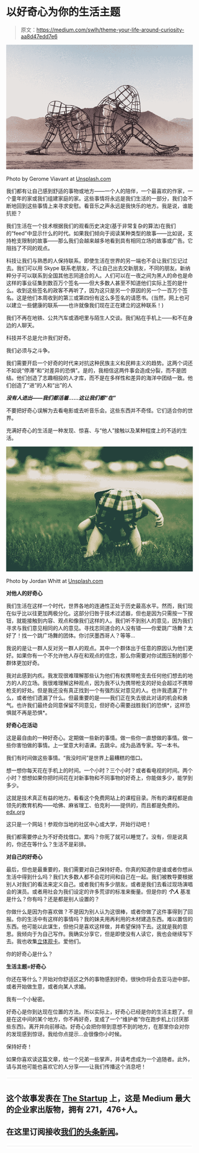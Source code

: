 # 以好奇心为你的生活主题

> 原文：<https://medium.com/swlh/theme-your-life-around-curiosity-aa8d47edd7e6>

![](img/4fad4cc3af31b57442b6bd0dc0c5a486.png)

Photo by Gerome Viavant at [Unsplash.com](https://unsplash.com/@geromeviavant)

我们都有让自己感到舒适的事物或地方——一个人的陪伴，一个最喜欢的作家，一个童年的家或我们组建家庭的家。这些事情将永远是我们生活的一部分，我们会不断地回到这些事情上来寻求安慰。看音乐之声永远是我快乐的地方。我是说，谁能抗拒？

我们生活在一个技术根据我们的观看历史决定(基于非常复杂的算法)在我们的“feed”中显示什么的时代。如果我们倾向于阅读某种类型的故事——比如说，支持枪支限制的故事——那么我们会越来越多地看到具有相同立场的故事或广告。它阻挡了不同的观点。

科技让我们与熟悉的人保持联系。即使生活在世界的另一端也不会让我们忘记过去。我们可以用 Skype 联系老朋友，不让自己出去交新朋友，不同的朋友。新纳粹分子可以联系到全国其他志同道合的人。人们可以在一夜之间为黑人的命也是命这样的事业征集到数百万个签名——但大多数人甚至不知道他们实际上签的是什么。收到这些签名的政客不再听了，因为这只是另一个原因的另一个一百万个签名。这是他们本周收到的第三或第四份有这么多签名的请愿书。(当然，网上也可以建立一些健康的联系——也许就像我们现在正在建立的这种联系！)

我们不再在地铁、公共汽车或酒吧里与陌生人交谈。我们粘在手机上——和不在身边的人聊天。

科技并不总是允许我们好奇。

我们必须与之斗争。

我们需要开启一个好奇的时代来对抗这种民族主义和民粹主义的趋势。这两个词还不如说“停滞”和“对差异的恐惧”。是的，我相信这两件事会造成分裂，而不是团结。他们创造了志趣相投的人才库，而不是在多样性和差异的海洋中团结一致。他们创造了“进”的人和“出”的人

***没有人进出——我们都活着……这让我们都“在”***

不要把好奇心误解为去看电影或去听音乐会。这些东西并不奇怪。它们适合你的世界。

充满好奇心的生活是一种发现、惊喜、与“他人”接触以及某种程度上的不适的生活。

![](img/0b8b93123f3b4de9cedb142549ca1a12.png)

Photo by Jordan Whitt at [Unsplash.com](https://unsplash.com/@jwwhitt)

**对他人的好奇心**

我们生活在这样一个时代，世界各地的连通性正处于历史最高水平。然而，我们现在似乎比以往更加两极分化。这部分归咎于技术过滤器，但也是因为只需按一下按钮，就能接触到内容、观点和像我们这样的人。我们听不到别人的意见，因为我们寻求与我们意见相同的人的意见。寻找志同道合的人没有错——你爱跳广场舞？太好了！找一个跳广场舞的团体。你讨厌墨西哥人？等等…

我说的是让一群人反对另一群人的观点。其中一个群体出于任意的原因认为他们更好。如果你有一个不允许他人存在和观点的信念，那么你需要对你试图压制的那个群体更加好奇。

我对此感到内疚。我发现很难理解那些认为他们有权携带枪支去任何他们想去的地方的人的立场。我很难理解这种观点，因为我不认为携带枪支的好处会超过不携带枪支的好处。但是我还没有真正找到一个有强烈反对意见的人。也许我遗漏了什么，或者他们遗漏了什么。但最重要的是——我们正在失去彼此对话的机会和勇气。也许我们最终会同意保留不同意见，但好奇心需要战胜我们的恐惧*，这样恐惧就不再是恐惧*。

**好奇心在活动**

这是最自由的一种好奇心。定期做一些新的事情。做一些你一直想做的事情。做一些你害怕做的事情。上一堂意大利语课。去跳伞。成为品酒专家。写一本书。

我们有时间做这些事情。“我没时间”是世界上最糟糕的借口。

想一想你每天花在手机上的时间。一个小时？三个小时？或者看电视的时间。两个小时？想想如果你把时间花在对新事物和不同事物的好奇上，你能做多少，能学到多少。

这就是技术真正有益的地方。看看这个免费网站上的课程目录。所有的课程都是由领先的教育机构——哈佛、麻省理工、伯克利——提供的，而且都是免费的。[edx.org](https://www.edx.org/)

这只是一个网站！参观你当地的社区中心或大学，开始行动吧！

我们都需要停止为不好奇找借口。累吗？你死了就可以睡觉了。没有，但是说真的，你还在等什么？生活不是彩排。

**对自己的好奇心**

最后，但也是最重要的，我们需要对自己保持好奇。你真的知道你是谁或者你想从生活中得到什么吗？我们大多数人都不会花时间和自己在一起。我们被教导要根据别人对我们的看法来定义自己。或者我们有多少朋友。或者是我们去看过现场演唱会的演员。或者用社会为我们设定的许多荒谬的标准来衡量。但是你的 ***个人*** 基准是什么？你有吗？还是都是别人设置的？

你做什么是因为你喜欢做？不是因为别人认为这很棒，或者你做了这件事得到了回报。你的生活中有这样的事情吗？我的妹夫用再利用的木材建造东西。难以置信的东西。他可能以此谋生，但他只是喜欢这样做，并希望保持下去。这就是我的意思。我倾向于为自己写作。我确实分享它，但是即使没有人读它，我也会继续写下去。我也收集[立体观卡](https://en.wikipedia.org/wiki/Stereoscope)。爱他们。

你的好奇心是什么？

**生活主题=好奇心**

你还在等什么？开始对你舒适区之外的事物感到好奇。很快你将会去亚马逊中部，或者开始做生意，或者向某人求婚。

我有一个小秘密。

好奇心是你到达现在位置的方法。所以实际上，好奇心已经是你的生活主题了。但是在这中间的某个地方，你不再好奇，变成了一个“维护者”你在跑步机上(讨厌那些东西)。离开并向前移动。好奇心会把你带到意想不到的地方，在那里你会对你的发现感到惊讶。我给你点提示…会很像你小时候。

保持好奇！

如果你喜欢读这篇文章，给一个兄弟一些掌声，并请考虑成为一个追随者。此外，请与其他可能也喜欢它的人分享——让我们传播这个消息吧！

![](img/731acf26f5d44fdc58d99a6388fe935d.png)

## 这个故事发表在 [The Startup](https://medium.com/swlh) 上，这是 Medium 最大的企业家出版物，拥有 271，476+人。

## 在这里订阅接收[我们的头条新闻](http://growthsupply.com/the-startup-newsletter/)。

![](img/731acf26f5d44fdc58d99a6388fe935d.png)